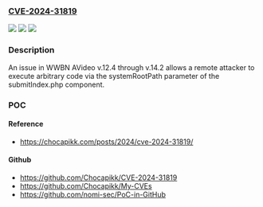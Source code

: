 ### [CVE-2024-31819](https://cve.mitre.org/cgi-bin/cvename.cgi?name=CVE-2024-31819)
![](https://img.shields.io/static/v1?label=Product&message=n%2Fa&color=blue)
![](https://img.shields.io/static/v1?label=Version&message=n%2Fa&color=blue)
![](https://img.shields.io/static/v1?label=Vulnerability&message=n%2Fa&color=brighgreen)

### Description

An issue in WWBN AVideo v.12.4 through v.14.2 allows a remote attacker to execute arbitrary code via the systemRootPath parameter of the submitIndex.php component.

### POC

#### Reference
- https://chocapikk.com/posts/2024/cve-2024-31819/

#### Github
- https://github.com/Chocapikk/CVE-2024-31819
- https://github.com/Chocapikk/My-CVEs
- https://github.com/nomi-sec/PoC-in-GitHub

